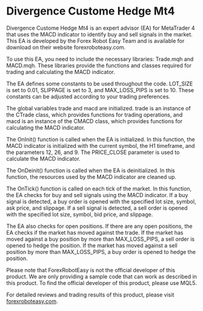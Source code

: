# Divergence Custome Hedge Mt4

Divergence Custome Hedge Mt4 is an expert advisor (EA) for MetaTrader 4 that uses the MACD indicator to identify buy and sell signals in the market. This EA is developed by the Forex Robot Easy Team and is available for download on their website forexroboteasy.com.

To use this EA, you need to include the necessary libraries: Trade.mqh and MACD.mqh. These libraries provide the functions and classes required for trading and calculating the MACD indicator.

The EA defines some constants to be used throughout the code. LOT_SIZE is set to 0.01, SLIPPAGE is set to 3, and MAX_LOSS_PIPS is set to 10. These constants can be adjusted according to your trading preferences.

The global variables trade and macd are initialized. trade is an instance of the CTrade class, which provides functions for trading operations, and macd is an instance of the CMACD class, which provides functions for calculating the MACD indicator.

The OnInit() function is called when the EA is initialized. In this function, the MACD indicator is initialized with the current symbol, the H1 timeframe, and the parameters 12, 26, and 9. The PRICE_CLOSE parameter is used to calculate the MACD indicator.

The OnDeinit() function is called when the EA is deinitialized. In this function, the resources used by the MACD indicator are cleaned up.

The OnTick() function is called on each tick of the market. In this function, the EA checks for buy and sell signals using the MACD indicator. If a buy signal is detected, a buy order is opened with the specified lot size, symbol, ask price, and slippage. If a sell signal is detected, a sell order is opened with the specified lot size, symbol, bid price, and slippage.

The EA also checks for open positions. If there are any open positions, the EA checks if the market has moved against the trade. If the market has moved against a buy position by more than MAX_LOSS_PIPS, a sell order is opened to hedge the position. If the market has moved against a sell position by more than MAX_LOSS_PIPS, a buy order is opened to hedge the position.

Please note that ForexRobotEasy is not the official developer of this product. We are only providing a sample code that can work as described in this product. To find the official developer of this product, please use MQL5.

For detailed reviews and trading results of this product, please visit [forexroboteasy.com](https://forexroboteasy.com/forex-robot-review/review-divergence-custome-hedge-mt4-improve-your-hedging-style-with-macd-signals/).
